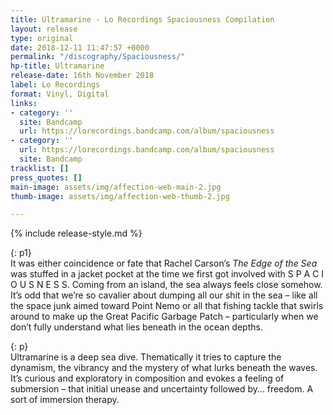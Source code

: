 ```yaml
---
title: Ultramarine - Lo Recordings Spaciousness Compilation
layout: release
type: original
date: 2018-12-11 11:47:57 +0000
permalink: "/discography/Spaciousness/"
hp-title: Ultramarine
release-date: 16th November 2018
label: Lo Recordings
format: Vinyl, Digital
links:
- category: ''
  site: Bandcamp
  url: https://lorecordings.bandcamp.com/album/spaciousness
- category: ''
  url: https://lorecordings.bandcamp.com/album/spaciousness
  site: Bandcamp
tracklist: []
press_quotes: []
main-image: assets/img/affection-web-main-2.jpg
thumb-image: assets/img/affection-web-thumb-2.jpg

---
```

{% include release-style.md %}

{: p1}  
It was either coincidence or fate that Rachel Carson’s _The Edge of the Sea_ was stuffed in a jacket pocket at the time we first got involved with S P A C I O U S N E S S. Coming from an island, the sea always feels close somehow. It’s odd that we’re so cavalier about dumping all our shit in the sea – like all the space junk aimed toward Point Nemo or all that fishing tackle that swirls around to make up the Great Pacific Garbage Patch – particularly when we don’t fully understand what lies beneath in the ocean depths. 

{: p}  
Ultramarine is a deep sea dive. Thematically it tries to capture the dynamism, the vibrancy and the mystery of what lurks beneath the waves. It’s curious and exploratory in composition and evokes a feeling of submersion – that initial unease and uncertainty followed by… freedom. A sort of immersion therapy.